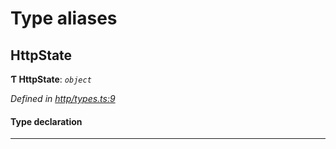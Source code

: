

# Type aliases

<a id="httpstate"></a>

##  HttpState

**Ƭ HttpState**: *`object`*

*Defined in [http/types.ts:9](https://github.com/polkadot-js/api/blob/a7b177d/packages/rpc-provider/src/http/types.ts#L9)*

#### Type declaration

___

